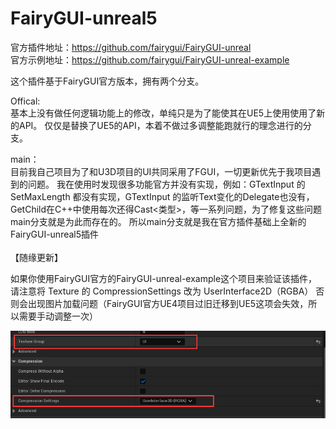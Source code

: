 # FairyGUI-unreal5

官方插件地址：https://github.com/fairygui/FairyGUI-unreal<br>
官方示例地址：https://github.com/fairygui/FairyGUI-unreal-example

这个插件基于FairyGUI官方版本，拥有两个分支。

Offical:<br>
基本上没有做任何逻辑功能上的修改，单纯只是为了能使其在UE5上使用使用了新的API。
仅仅是替换了UE5的API，本着不做过多调整能跑就行的理念进行的分支。

main：<br>
目前我自己项目为了和U3D项目的UI共同采用了FGUI，一切更新优先于我项目遇到的问题。
我在使用时发现很多功能官方并没有实现，例如：GTextInput 的 SetMaxLength 都没有实现，GTextInput 的监听Text变化的Delegate也没有，GetChild在C++中使用每次还得Cast<类型>，等一系列问题，为了修复这些问题main分支就是为此而存在的。
所以main分支就是我在官方插件基础上全新的FairyGUI-unreal5插件
<br><br>
【随缘更新】


如果你使用FairyGUI官方的FairyGUI-unreal-example这个项目来验证该插件，请注意将 Texture 的 CompressionSettings 改为 UserInterface2D（RGBA） 否则会出现图片加载问题（FairyGUI官方UE4项目过旧迁移到UE5这项会失效，所以需要手动调整一次）

![Alt text](image.png)

